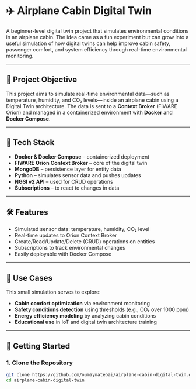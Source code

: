 # ✈️ Airplane Cabin Digital Twin

A beginner-level digital twin project that simulates environmental conditions in an airplane cabin. The idea came as a fun experiment but can grow into a useful simulation of how digital twins can help improve cabin safety, passenger comfort, and system efficiency through real-time environmental monitoring.

---

## 🎯 Project Objective

This project aims to simulate real-time environmental data—such as temperature, humidity, and CO₂ levels—inside an airplane cabin using a Digital Twin architecture. The data is sent to a **Context Broker** (FIWARE Orion) and managed in a containerized environment with **Docker** and **Docker Compose**.

---

## 🧰 Tech Stack

- **Docker & Docker Compose** – containerized deployment
- **FIWARE Orion Context Broker** – core of the digital twin
- **MongoDB** – persistence layer for entity data
- **Python** – simulates sensor data and pushes updates
- **NGSI v2 API** – used for CRUD operations
- **Subscriptions** – to react to changes in data

---

## 🛠️ Features

- Simulated sensor data: temperature, humidity, CO₂ level
- Real-time updates to Orion Context Broker
- Create/Read/Update/Delete (CRUD) operations on entities
- Subscriptions to track environmental changes
- Easily deployable with Docker Compose

---

## 🧪 Use Cases

This small simulation serves to explore:

- **Cabin comfort optimization** via environment monitoring
- **Safety conditions detection** using thresholds (e.g., CO₂ over 1000 ppm)
- **Energy efficiency modeling** by analyzing cabin conditions
- **Educational use** in IoT and digital twin architecture training

---

## 🚀 Getting Started

### 1. Clone the Repository
```bash
git clone https://github.com/oumaymatebai/airplane-cabin-digital-twin.git
cd airplane-cabin-digital-twin
